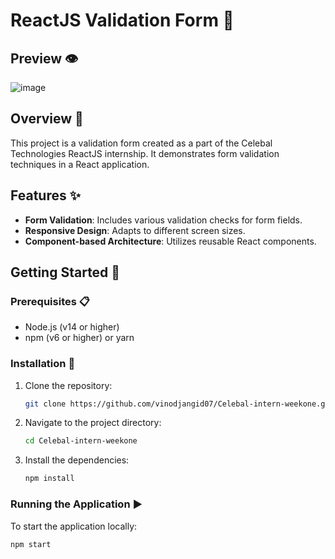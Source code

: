 # ReactJS Validation Form 📝

## Preview 👁️
![image](https://github.com/vinodjangid07/Celebal-intern-weekone/assets/86096184/bae88a7d-d16f-43ec-9db1-4c3a2c765729)

## Overview 🌟

This project is a validation form created as a part of the Celebal Technologies ReactJS internship. It demonstrates form validation techniques in a React application.

## Features ✨

- **Form Validation**: Includes various validation checks for form fields.
- **Responsive Design**: Adapts to different screen sizes.
- **Component-based Architecture**: Utilizes reusable React components.

## Getting Started 🚀

### Prerequisites 📋

- Node.js (v14 or higher)
- npm (v6 or higher) or yarn

### Installation 🔧

1. Clone the repository:

    ```sh
    git clone https://github.com/vinodjangid07/Celebal-intern-weekone.git
    ```

2. Navigate to the project directory:

    ```sh
    cd Celebal-intern-weekone
    ```

3. Install the dependencies:

    ```sh
    npm install
    ```

### Running the Application ▶️

To start the application locally:

```sh
npm start
